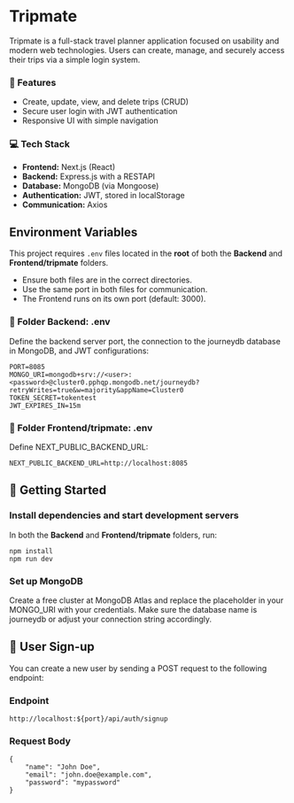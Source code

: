 # Tripmate

Tripmate is a full-stack travel planner application focused on usability and modern web technologies. Users can create, manage, and securely access their trips via a simple login system.

### 🌟 Features

- Create, update, view, and delete trips (CRUD)
- Secure user login with JWT authentication
- Responsive UI with simple navigation

### 💻 Tech Stack

- **Frontend:** Next.js (React)
- **Backend:** Express.js with a RESTAPI
- **Database:** MongoDB (via Mongoose)
- **Authentication:** JWT, stored in localStorage
- **Communication:** Axios

## Environment Variables

This project requires `.env` files located in the **root** of both the **Backend** and **Frontend/tripmate** folders.

* Ensure both files are in the correct directories.
* Use the same port in both files for communication.
* The Frontend runs on its own port (default: 3000).

### 📁 Folder Backend: .env

Define the backend server port, the connection to the journeydb database in MongoDB, and JWT configurations:
``` plaintext
PORT=8085
MONGO_URI=mongodb+srv://<user>:<password>@cluster0.pphqp.mongodb.net/journeydb?retryWrites=true&w=majority&appName=Cluster0
TOKEN_SECRET=tokentest
JWT_EXPIRES_IN=15m
```

### 📁 Folder Frontend/tripmate: .env

Define NEXT_PUBLIC_BACKEND_URL:
``` plaintext
NEXT_PUBLIC_BACKEND_URL=http://localhost:8085
```

## 🚀 Getting Started

### Install dependencies and start development servers

In both the **Backend** and **Frontend/tripmate** folders, run:
``` plaintext
npm install
npm run dev
```

### Set up MongoDB

Create a free cluster at MongoDB Atlas and replace the placeholder in your MONGO_URI with your credentials.
Make sure the database name is journeydb or adjust your connection string accordingly.


## 👤 User Sign-up

You can create a new user by sending a POST request to the following endpoint:

### Endpoint
``` plaintext
http://localhost:${port}/api/auth/signup
```

### Request Body
``` plaintext
{
    "name": "John Doe",
    "email": "john.doe@example.com",
    "password": "mypassword"
}
```

